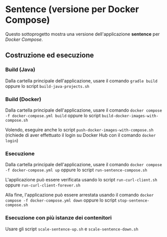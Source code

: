 # Sentence (versione per Docker Compose)

Questo sottoprogetto mostra una versione dell'applicazione **sentence** per *Docker Compose*. 

## Costruzione ed esecuzione 

### Build (Java) 

Dalla cartella principale dell'applicazione, usare il comando `gradle build` oppure lo script `build-java-projects.sh`

### Build (Docker) 

Dalla cartella principale dell'applicazione, usare il comando `docker compose -f docker-compose.yml build` oppure lo script `build-docker-images-with-compose.sh`

Volendo, eseguire anche lo script `push-docker-images-with-compose.sh` (richiede di aver effettuato il login su Docker Hub con il comando `docker login`)

### Esecuzione 

Dalla cartella principale dell'applicazione, usare il comando `docker compose -f docker-compose.yml up` oppure lo script `run-sentence-compose.sh`

L'applicazione può essere verificata usando lo script `run-curl-client.sh` oppure `run-curl-client-forever.sh` 

Alla fine, l'applicazione può essere arrestata usando il comando `docker compose -f docker-compose.yml down` oppure lo script `stop-sentence-compose.sh`  


### Esecuzione con più istanze dei contenitori  

Usare gli script `scale-sentence-up.sh` e `scale-sentence-down.sh`

